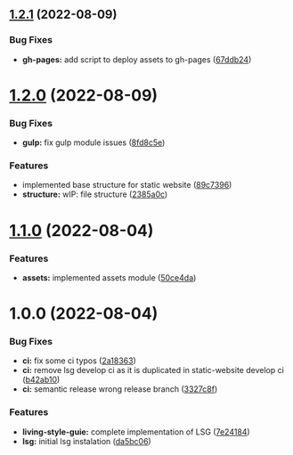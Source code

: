## [1.2.1](https://github.com/paulAlexSerban/tpl--static-website/compare/v1.2.0...v1.2.1) (2022-08-09)


### Bug Fixes

* **gh-pages:** add script to deploy assets to gh-pages ([67ddb24](https://github.com/paulAlexSerban/tpl--static-website/commit/67ddb249afd9b45c3c2ea4ed0355020e3a810b12))

# [1.2.0](https://github.com/paulAlexSerban/tpl--static-website/compare/v1.1.0...v1.2.0) (2022-08-09)


### Bug Fixes

* **gulp:** fix gulp module issues ([8fd8c5e](https://github.com/paulAlexSerban/tpl--static-website/commit/8fd8c5e1d6deac4ebfd34ce28c692b8e50560636))


### Features

* implemented base structure for static website ([89c7396](https://github.com/paulAlexSerban/tpl--static-website/commit/89c73964242e1013312d1eff87cdb211454babea))
* **structure:** wIP: file structure ([2385a0c](https://github.com/paulAlexSerban/tpl--static-website/commit/2385a0c5904774f221166d525dcedf59f9379447))

# [1.1.0](https://github.com/paulAlexSerban/tpl--static-website/compare/v1.0.0...v1.1.0) (2022-08-04)


### Features

* **assets:** implemented assets module ([50ce4da](https://github.com/paulAlexSerban/tpl--static-website/commit/50ce4da47487c157c23fcd76021b369cd5ea49e1))

# 1.0.0 (2022-08-04)


### Bug Fixes

* **ci:** fix some ci typos ([2a18363](https://github.com/paulAlexSerban/tpl--static-website/commit/2a1836350dcc25dc3f2e9205624e96cd8b7050a3))
* **ci:** remove lsg develop ci as it is duplicated in static-website develop ci ([b42ab10](https://github.com/paulAlexSerban/tpl--static-website/commit/b42ab10d2a75b0ae847b815bfc73bc4314117644))
* **ci:** semantic release wrong release branch ([3327c8f](https://github.com/paulAlexSerban/tpl--static-website/commit/3327c8fe858a2717e8cac64c52e9a225fa05db6f))


### Features

* **living-style-guie:** complete implementation of LSG ([7e24184](https://github.com/paulAlexSerban/tpl--static-website/commit/7e24184765f560acd687e0529aad1f5766d5c149))
* **lsg:** initial lsg instalation ([da5bc06](https://github.com/paulAlexSerban/tpl--static-website/commit/da5bc06a27026e3d66ca4b20e3352a1d7be1e509))

